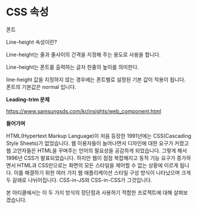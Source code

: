 # CSS 속성


폰트

Line-height 속성이란?

Line-height는 줄과 줄사이의 간격을 지정해 주는 용도로 사용을 합니다.

Line-height는 폰트를 출력하는 글자 한줄의 높이를 의미한다.

line-height 값을 지정하지 않는 경우에는 폰트별로 설정된 기본 값이 적용이 됩니다. 폰트의 기본값은 normal 입니다.

 

**Leading-trim 문제**

 

 

 

https://www.samsungsds.com/kr/insights/web_component.html

**들어가며**

HTML(Hypertext Markup Language)이 처음 등장한 1991년에는 CSS(Cascading Style Sheets)가 없었습니다. 웹 이용자들이 늘어나면서 디자인에 대한 요구가 커졌고 웹 고안자들은 HTML을 꾸며주는 언어의 필요성을 공감하게 되었습니다. 그렇게 해서 1996년 CSS가 발표되었습니다. 하지만 웹이 점점 복잡해지고 동적 기능 요구가 증가하면서 HTML과 CSS만으로는 화면의 모든 스타일을 제어할 수 없는 상황에 이르게 됩니다. 이를 해결하기 위한 여러 가지 웹 애플리케이션 스타일 구성 방식이 나타났으며 크게 두 갈래로 나뉘어집니다. CSS-in-JS와 CSS-in-CSS가 그것입니다.

 본 아티클에서는 이 두 가지 방식의 장단점과 사용하기 적합한 프로젝트에 대해 살펴보겠습니다.

 

 